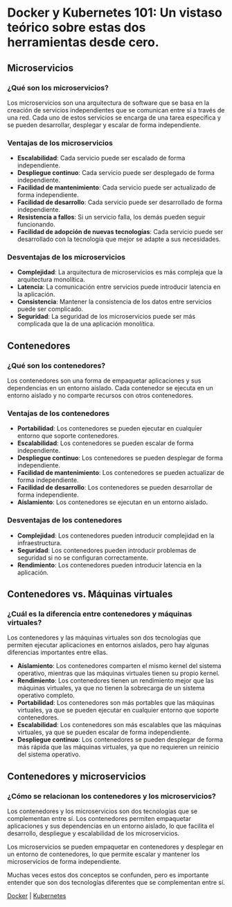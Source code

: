 # Docker y Kubernetes 101: Un vistaso teórico sobre estas dos herramientas desde cero.

## Microservicios

### ¿Qué son los microservicios?

Los microservicios son una arquitectura de software que se basa en la creación de servicios independientes que se comunican entre sí a través de una red. Cada uno de estos servicios se encarga de una tarea específica y se pueden desarrollar, desplegar y escalar de forma independiente.

### Ventajas de los microservicios

- **Escalabilidad**: Cada servicio puede ser escalado de forma independiente.
- **Despliegue continuo**: Cada servicio puede ser desplegado de forma independiente.
- **Facilidad de mantenimiento**: Cada servicio puede ser actualizado de forma independiente.
- **Facilidad de desarrollo**: Cada servicio puede ser desarrollado de forma independiente.
- **Resistencia a fallos**: Si un servicio falla, los demás pueden seguir funcionando.
- **Facilidad de adopción de nuevas tecnologías**: Cada servicio puede ser desarrollado con la tecnología que mejor se adapte a sus necesidades.

### Desventajas de los microservicios

- **Complejidad**: La arquitectura de microservicios es más compleja que la arquitectura monolítica.
- **Latencia**: La comunicación entre servicios puede introducir latencia en la aplicación.
- **Consistencia**: Mantener la consistencia de los datos entre servicios puede ser complicado.
- **Seguridad**: La seguridad de los microservicios puede ser más complicada que la de una aplicación monolítica.

## Contenedores

### ¿Qué son los contenedores?

Los contenedores son una forma de empaquetar aplicaciones y sus dependencias en un entorno aislado. Cada contenedor se ejecuta en un entorno aislado y no comparte recursos con otros contenedores.

### Ventajas de los contenedores

- **Portabilidad**: Los contenedores se pueden ejecutar en cualquier entorno que soporte contenedores.
- **Escalabilidad**: Los contenedores se pueden escalar de forma independiente.
- **Despliegue continuo**: Los contenedores se pueden desplegar de forma independiente.
- **Facilidad de mantenimiento**: Los contenedores se pueden actualizar de forma independiente.
- **Facilidad de desarrollo**: Los contenedores se pueden desarrollar de forma independiente.
- **Aislamiento**: Los contenedores se ejecutan en un entorno aislado.

### Desventajas de los contenedores

- **Complejidad**: Los contenedores pueden introducir complejidad en la infraestructura.
- **Seguridad**: Los contenedores pueden introducir problemas de seguridad si no se configuran correctamente.
- **Rendimiento**: Los contenedores pueden introducir latencia en la aplicación.

## Contenedores vs. Máquinas virtuales

### ¿Cuál es la diferencia entre contenedores y máquinas virtuales?

Los contenedores y las máquinas virtuales son dos tecnologías que permiten ejecutar aplicaciones en entornos aislados, pero hay algunas diferencias importantes entre ellas.

- **Aislamiento**: Los contenedores comparten el mismo kernel del sistema operativo, mientras que las máquinas virtuales tienen su propio kernel.
- **Rendimiento**: Los contenedores tienen un rendimiento mejor que las máquinas virtuales, ya que no tienen la sobrecarga de un sistema operativo completo.
- **Portabilidad**: Los contenedores son más portables que las máquinas virtuales, ya que se pueden ejecutar en cualquier entorno que soporte contenedores.
- **Escalabilidad**: Los contenedores son más escalables que las máquinas virtuales, ya que se pueden escalar de forma independiente.
- **Despliegue continuo**: Los contenedores se pueden desplegar de forma más rápida que las máquinas virtuales, ya que no requieren un reinicio del sistema operativo.

## Contenedores y microservicios

### ¿Cómo se relacionan los contenedores y los microservicios?

Los contenedores y los microservicios son dos tecnologías que se complementan entre sí. Los contenedores permiten empaquetar aplicaciones y sus dependencias en un entorno aislado, lo que facilita el desarrollo, despliegue y escalabilidad de los microservicios.

Los microservicios se pueden empaquetar en contenedores y desplegar en un entorno de contenedores, lo que permite escalar y mantener los microservicios de forma independiente.

Muchas veces estos dos conceptos se confunden, pero es importante entender que son dos tecnologías diferentes que se complementan entre sí.

[Docker](docker.md) | [Kubernetes](kubernetes.md)


